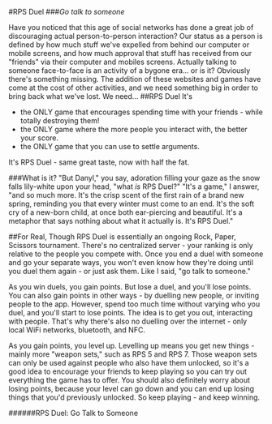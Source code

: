 #RPS Duel
###_Go talk to someone_

Have you noticed that this age of social networks has done a great job of discouraging actual person-to-person interaction? Our status as a person is defined by how much stuff we've expelled from behind our computer or mobile screens, and how much approval that stuff has received from our "friends" via their computer and mobiles screens. Actually talking to someone face-to-face is an activity of a bygone era... or is it?
Obviously there's something missing. The addition of these websites and games have come at the cost of other activities, and we need something big in order to bring back what we've lost. We need...
##RPS Duel
It's
* the ONLY game that encourages spending time with your friends - while totally destroying them!
* the ONLY game where the more people you interact with, the better your score.
* the ONLY game that you can use to settle arguments.

It's RPS Duel - same great taste, now with half the fat.

###What is it?
"But Danyl," you say, adoration filling your gaze as the snow falls lily-white upon your head, "what _is_ RPS Duel?" "It's a game," I answer, "and so much more. It's the crisp scent of the first rain of a brand new spring, reminding you that every winter must come to an end. It's the soft cry of a new-born child, at once both ear-piercing and beautiful. It's a metaphor that says nothing about what it actually is. It's RPS Duel."

##For Real, Though
RPS Duel is essentially an ongoing Rock, Paper, Scissors tournament. There's no centralized server - your ranking is only relative to the people you compete with. Once you end a duel with someone and go your separate ways, you won't even know how they're doing until you duel them again - or just ask them. Like I said, "go talk to someone."

As you win duels, you gain points. But lose a duel, and you'll lose points. You can also gain points in other ways - by duelling new people, or inviting people to the app. However, spend too much time without varying who you duel, and you'll start to lose points. The idea is to get you out, interacting with people. That's why there's also no duelling over the internet - only local WiFi networks, bluetooth, and NFC.

As you gain points, you level up. Levelling up means you get new things - mainly more "weapon sets," such as RPS 5 and RPS 7. Those weapon sets can only be used against people who also have them unlocked, so it's a good idea to encourage your friends to keep playing so you can try out everything the game has to offer. You should also definitely worry about losing points, because your level can go down and you can end up losing things that you'd previously unlocked. So keep playing - and keep winning.


######RPS Duel: Go Talk to Someone
